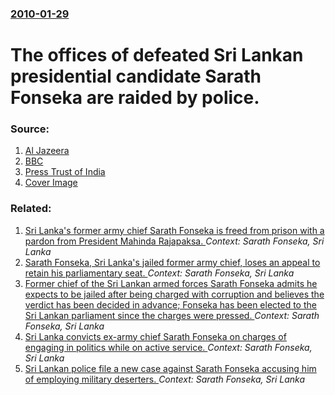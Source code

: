 ### [2010-01-29](/news/2010/01/29/index.md)

# The offices of defeated Sri Lankan presidential candidate Sarath Fonseka are raided by police. 




### Source:

1. [Al Jazeera](http://english.aljazeera.net/news/asia/2010/01/201012912553962880.html)
2. [BBC](http://news.bbc.co.uk/1/hi/world/south_asia/8487331.stm)
3. [Press Trust of India](http://www.ptinews.com/news/490993_Fonseka-s-office-raided-by-Sri-Lankan-STF)
3. [Cover Image](http://www.aljazeera.com)

### Related:

1. [Sri Lanka's former army chief Sarath Fonseka is freed from prison with a pardon from President Mahinda Rajapaksa. ](/news/2012/05/21/sri-lanka-s-former-army-chief-sarath-fonseka-is-freed-from-prison-with-a-pardon-from-president-mahinda-rajapaksa.md) _Context: Sarath Fonseka, Sri Lanka_
2. [Sarath Fonseka, Sri Lanka's jailed former army chief, loses an appeal to retain his parliamentary seat. ](/news/2011/01/25/sarath-fonseka-sri-lanka-s-jailed-former-army-chief-loses-an-appeal-to-retain-his-parliamentary-seat.md) _Context: Sarath Fonseka, Sri Lanka_
3. [Former chief of the Sri Lankan armed forces Sarath Fonseka admits he expects to be jailed after being charged with corruption and believes the verdict has been decided in advance; Fonseka has been elected to the Sri Lankan parliament since the charges were pressed. ](/news/2010/08/19/former-chief-of-the-sri-lankan-armed-forces-sarath-fonseka-admits-he-expects-to-be-jailed-after-being-charged-with-corruption-and-believes-t.md) _Context: Sarath Fonseka, Sri Lanka_
4. [Sri Lanka convicts ex-army chief Sarath Fonseka on charges of engaging in politics while on active service. ](/news/2010/08/13/sri-lanka-convicts-ex-army-chief-sarath-fonseka-on-charges-of-engaging-in-politics-while-on-active-service.md) _Context: Sarath Fonseka, Sri Lanka_
5. [Sri Lankan police file a new case against Sarath Fonseka accusing him of employing military deserters. ](/news/2010/07/14/sri-lankan-police-file-a-new-case-against-sarath-fonseka-accusing-him-of-employing-military-deserters.md) _Context: Sarath Fonseka, Sri Lanka_
